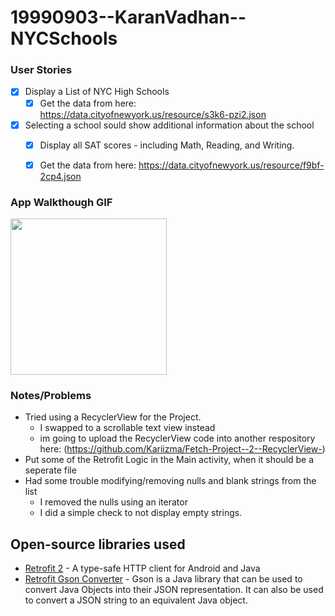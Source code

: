 # 19990903--KaranVadhan--NYCSchools


### User Stories

- [x] Display a List of NYC High Schools
  - [x] Get the data from here: https://data.cityofnewyork.us/resource/s3k6-pzi2.json
- [x] Selecting a school sould show additional information about the school
  - [x] Display all SAT scores - including Math, Reading, and Writing.
  - [x] Get the data from here: https://data.cityofnewyork.us/resource/f9bf-2cp4.json
  

### App Walkthough GIF

<img src="https://i.imgur.com/nucimIo.gif" width=250><br>


### Notes/Problems
- Tried using a RecyclerView for the Project.
    - I swapped to a scrollable text view instead
    - im going to upload the RecyclerView code into another respository here: (https://github.com/Kariizma/Fetch-Project--2--RecyclerView-)
- Put some of the Retrofit Logic in the Main activity, when it should be a seperate file
- Had some trouble modifying/removing nulls and blank strings from the list
    - I removed the nulls using an iterator
    - I did a simple check to not display empty strings.

## Open-source libraries used
- [Retrofit 2](https://square.github.io/retrofit/) - A type-safe HTTP client for Android and Java
- [Retrofit Gson Converter](https://github.com/square/retrofit/tree/master/retrofit-converters/gson) - Gson is a Java library that can be used to convert Java Objects into their JSON representation. It can also be used to convert a JSON string to an equivalent Java object. 

